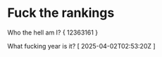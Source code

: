 # Fuck the rankings

Who the hell am I?
{ 12363161 }

What fucking year is it?
[ 2025-04-02T02:53:20Z ]
